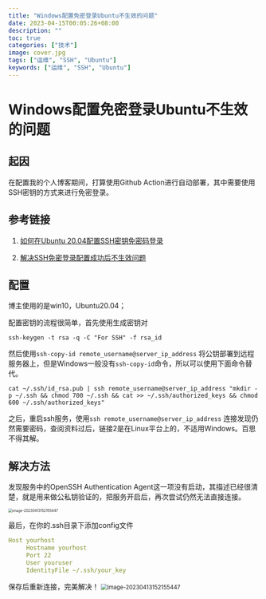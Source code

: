 ```yaml
---
title: "Windows配置免密登录Ubuntu不生效的问题"
date: 2023-04-15T00:05:26+08:00
description: ""
toc: true
categories: ["技术"]
image: cover.jpg
tags: ["运维", "SSH", "Ubuntu"]
keywords: ["运维", "SSH", "Ubuntu"]
---
```


# Windows配置免密登录Ubuntu不生效的问题

## 起因

在配置我的个人博客期间，打算使用Github Action进行自动部署，其中需要使用SSH密钥的方式来进行免密登录。

## 参考链接

1. [如何在Ubuntu 20.04配置SSH密钥免密码登录](https://www.myfreax.com/how-to-set-up-ssh-keys-on-ubuntu-20-04/)

2. [解决SSH免密登录配置成功后不生效问题](https://blog.csdn.net/lisongjia123/article/details/78513244)

## 配置

博主使用的是win10，Ubuntu20.04；

配置密钥的流程很简单，首先使用生成密钥对

```shell
ssh-keygen -t rsa -q -C "For SSH" -f rsa_id
```

然后使用`ssh-copy-id remote_username@server_ip_address` 将公钥部署到远程服务器上，但是Windows一般没有`ssh-copy-id`命令，所以可以使用下面命令替代。

```shell
cat ~/.ssh/id_rsa.pub | ssh remote_username@server_ip_address "mkdir -p ~/.ssh && chmod 700 ~/.ssh && cat >> ~/.ssh/authorized_keys && chmod 600 ~/.ssh/authorized_keys"
```

之后，重启ssh服务，使用`ssh remote_username@server_ip_address` 连接发现仍然需要密码，查阅资料过后，链接2是在Linux平台上的，不适用Windows。百思不得其解。

## 解决方法

发现服务中的OpenSSH Authentication Agent这一项没有启动，其描述已经很清楚，就是用来做公私钥验证的，把服务开启后，再次尝试仍然无法直接连接。

<img src="image-20230413143814145.png" alt="image-20230413152155447" style="zoom:50%;" />

最后，在你的.ssh目录下添加config文件

```yaml
Host yourhost
     Hostname yourhost
     Port 22
     User youruser
     IdentityFile ~/.ssh/your_key
```

保存后重新连接，完美解决！
<img src="image-20230413144414536.png" alt="image-20230413152155447" style="zoom:80%;" />

